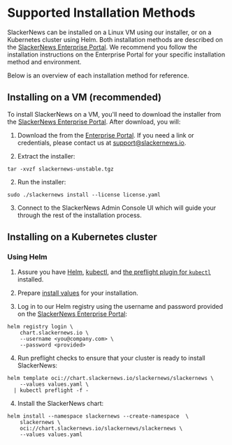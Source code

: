 # Supported Installation Methods

SlackerNews can be installed on a Linux VM using our installer, or on a
Kubernetes cluster using Helm. Both installation methods are described on the
[SlackerNews Enterprise Portal](https://enterprise.slackernews.io). We
recommend you follow the installation instructions on the Enterprise Portal
for your specific installation method and environment.

Below is an overview of each installation method for reference.

## Installing on a VM (recommended)

To install SlackerNews on a VM, you'll need to download the installer from the [SlackerNews Enterprise Portal](https://enterprise.slackernews.io). After download, you will:

1. Download the from the [Enterprise Portal](https://enterprise.slackernews.io).  If you need a link or credentials, please contact us at [support@slackernews.io](mailto:support@slackernews.io).

1. Extract the installer:
```shell
tar -xvzf slackernews-unstable.tgz
```

2. Run the installer:
```shell
sudo ./slackernews install --license license.yaml
```

3. Connect to the SlackerNews Admin Console UI which will guide your through
   the rest of the installation process.

## Installing on a Kubernetes cluster

### Using Helm

1. Assure you have [Helm](https://helm.sh/docs/intro/install/),
   [kubectl](https://kubernetes.io/docs/tasks/tools/), and
   [the preflight plugin for `kubectl`](/preflight) installed.

2. Prepare [install values](/values) for your installation. 

3. Log in to our Helm registry using the username and password provided on the
   [SlackerNews Enterprise Portal](https://enterprise.slackernews.io):

```shell
helm registry login \
    chart.slackernews.io \
    --username <you@company.com> \
    --password <provided>
```

4. Run preflight checks to ensure that your cluster is ready to install
   SlackerNews:

```shell
helm template oci://chart.slackernews.io/slackernews/slackernews \
    --values values.yaml \
  | kubectl preflight -f -
```

4. Install the SlackerNews chart:

```shell
helm install --namespace slackernews --create-namespace  \
    slackernews \
    oci://chart.slackernews.io/slackernews/slackernews \
    --values values.yaml

```
